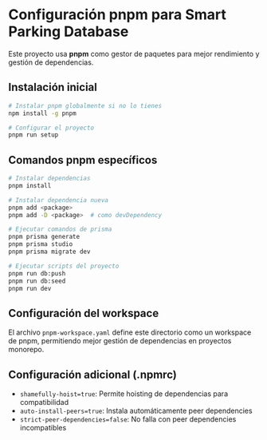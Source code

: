 # Configuración pnpm para Smart Parking Database

Este proyecto usa **pnpm** como gestor de paquetes para mejor rendimiento y gestión de dependencias.

## Instalación inicial

```bash
# Instalar pnpm globalmente si no lo tienes
npm install -g pnpm

# Configurar el proyecto
pnpm run setup
```

## Comandos pnpm específicos

```bash
# Instalar dependencias
pnpm install

# Instalar dependencia nueva
pnpm add <package>
pnpm add -D <package>  # como devDependency

# Ejecutar comandos de prisma
pnpm prisma generate
pnpm prisma studio
pnpm prisma migrate dev

# Ejecutar scripts del proyecto
pnpm run db:push
pnpm run db:seed
pnpm run dev
```

## Configuración del workspace

El archivo `pnpm-workspace.yaml` define este directorio como un workspace de pnpm, permitiendo mejor gestión de dependencias en proyectos monorepo.

## Configuración adicional (.npmrc)

- `shamefully-hoist=true`: Permite hoisting de dependencias para compatibilidad
- `auto-install-peers=true`: Instala automáticamente peer dependencies
- `strict-peer-dependencies=false`: No falla con peer dependencies incompatibles

